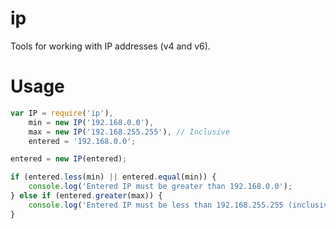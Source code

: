 ip
==

Tools for working with IP addresses (v4 and v6).


Usage
==
```javascript
var IP = require('ip'),
	min = new IP('192.168.0.0'),
	max = new IP('192.168.255.255'), // Inclusive
	entered = '192.168.0.0';

entered = new IP(entered);

if (entered.less(min) || entered.equal(min)) {
	console.log('Entered IP must be greater than 192.168.0.0');
} else if (entered.greater(max)) {
	console.log('Entered IP must be less than 192.168.255.255 (inclusive)');
}
```

